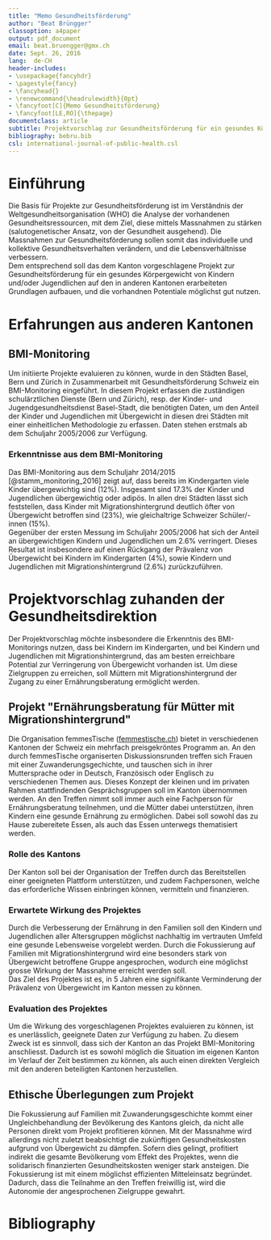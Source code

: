 ```yaml
---
title: "Memo Gesundheitsförderung"
author: "Beat Brüngger"
classoption: a4paper
output: pdf_document
email: beat.bruengger@gmx.ch
date: Sept. 26, 2016
lang:  de-CH
header-includes:
- \usepackage{fancyhdr}
- \pagestyle{fancy}
- \fancyhead{}
- \renewcommand{\headrulewidth}{0pt}
- \fancyfoot[C]{Memo Gesundheitsförderung}
- \fancyfoot[LE,RO]{\thepage}
documentclass: article
subtitle: Projektvorschlag zur Gesundheitsförderung für ein gesundes Körpergewicht von Kindern und Jugendlichen
bibliography: bebru.bib
csl: international-journal-of-public-health.csl
---
```


# Einführung

Die Basis für Projekte zur Gesundheitsförderung ist im Verständnis der Weltgesundheitsorganisation (WHO) die Analyse der vorhandenen Gesundheitsressourcen, mit dem Ziel, diese mittels Massnahmen zu stärken (salutogenetischer Ansatz, von der Gesundheit ausgehend). Die Massnahmen zur Gesundheitsförderung sollen somit das individuelle und kollektive Gesundheitsverhalten verändern, und die Lebensverhältnisse verbessern.  
Dem entsprechend soll das dem Kanton vorgeschlagene Projekt zur Gesundheitsförderung für ein gesundes Körpergewicht von Kindern und/oder Jugendlichen auf den in anderen Kantonen erarbeiteten Grundlagen aufbauen, und die vorhandnen Potentiale möglichst gut nutzen.

# Erfahrungen aus anderen Kantonen

## BMI-Monitoring

Um initiierte Projekte evaluieren zu können, wurde in den Städten Basel, Bern und Zürich in Zusammenarbeit mit Gesundheitsförderung Schweiz ein BMI-Monitoring eingeführt. In diesem Projekt erfassen die zuständigen schulärztlichen Dienste (Bern und Zürich), resp. der Kinder- und Jugendgesundheitsdienst Basel-Stadt, die benötigten Daten, um den Anteil der Kinder und Jugendlichen mit Übergewicht in diesen drei Städten mit einer einheitlichen Methodologie zu erfassen. Daten stehen erstmals ab dem Schuljahr 2005/2006 zur Verfügung.

### Erkenntnisse aus dem BMI-Monitoring

Das BMI-Monitoring aus dem Schuljahr 2014/2015 [@stamm_monitoring_2016] zeigt auf, dass bereits im Kindergarten viele Kinder übergewichtig sind (12%). Insgesamt sind 17.3% der Kinder und Jugendlichen übergewichtig oder adipös. In allen drei Städten lässt sich feststellen, dass Kinder mit Migrationshintergrund deutlich öfter von Übergewicht betroffen sind (23%), wie gleichaltrige Schweizer Schüler/-innen (15%).  
Gegenüber der ersten Messung im Schuljahr 2005/2006 hat sich der Anteil an übergewichtigen Kindern und Jugendlichen um 2.6% verringert. Dieses Resultat ist insbesondere auf einen Rückgang der Prävalenz von Übergewicht bei Kindern im Kindergarten (4%), sowie Kindern und Jugendlichen mit Migrationshintergrund (2.6%) zurückzuführen.

# Projektvorschlag zuhanden der Gesundheitsdirektion

Der Projektvorschlag möchte insbesondere die Erkenntnis des BMI-Monitorings nutzen, dass bei Kindern im Kindergarten, und bei Kindern und Jugendlichen mit Migrationshintergrund, das am besten erreichbare Potential zur Verringerung von Übergewicht vorhanden ist. Um diese Zielgruppen zu erreichen, soll Müttern mit Migrationshintergrund der Zugang zu einer Ernährungsberatung ermöglicht werden.

## Projekt "Ernährungsberatung für Mütter mit Migrationshintergrund"

Die Organisation femmesTische ([femmestische.ch](https://femmestische.ch/)) bietet in verschiedenen Kantonen der Schweiz ein mehrfach preisgekröntes Programm an. An den durch femmesTische organiserten Diskussionsrunden treffen sich Frauen mit einer Zuwanderungsgechichte, und tauschen sich in ihrer Muttersprache oder in Deutsch, Französisch oder Englisch zu verschiedenen Themen aus.
Dieses Konzept der kleinen und im privaten Rahmen stattfindenden Gesprächsgruppen soll im Kanton übernommen werden. An den Treffen nimmt soll immer auch eine Fachperson für Ernährungsberatung teilnehmen, und die Mütter dabei unterstützen, ihren Kindern eine gesunde Ernährung zu ermöglichen. Dabei soll sowohl das zu Hause zubereitete Essen, als auch das Essen unterwegs thematisiert werden.

### Rolle des Kantons

Der Kanton soll bei der Organisation der Treffen durch das Bereitstellen einer geeigneten Plattform unterstützen, und zudem Fachpersonen, welche das erforderliche Wissen einbringen können, vermitteln und finanzieren.

### Erwartete Wirkung des Projektes

Durch die Verbesserung der Ernährung in den Familien soll den Kindern und Jugendlichen aller Altersgruppen möglichst nachhaltig im vertrauten Umfeld eine gesunde Lebensweise vorgelebt werden. Durch die Fokussierung auf Familien mit Migrationshintergrund wird eine besonders stark von Übergewicht betroffene Gruppe angesprochen, wodurch eine möglichst grosse Wirkung der Massnahme erreicht werden soll.  
Das Ziel des Projektes ist es, in 5 Jahren eine signifikante Verminderung der Prävalenz von Übergewicht im Kanton messen zu können.

### Evaluation des Projektes

Um die Wirkung des vorgeschlagenen Projektes evaluieren zu können, ist es unerlässlich, geeignete Daten zur Verfügung zu haben. Zu diesem Zweck ist es sinnvoll, dass sich der Kanton an das Projekt BMI-Monitoring anschliesst. Dadurch ist es sowohl möglich die Situation im eigenen Kanton im Verlauf der Zeit bestimmen zu können, als auch einen direkten Vergleich mit den anderen beteiligten Kantonen herzustellen.

## Ethische Überlegungen zum Projekt

Die Fokussierung auf Familien mit Zuwanderungsgeschichte kommt einer Ungleichbehandlung der Bevölkerung des Kantons gleich, da nicht alle Personen direkt vom Projekt profitieren können. Mit der Massnahme wird allerdings nicht zuletzt beabsichtigt die zukünftigen Gesundheitskosten aufgrund von Übergewicht zu dämpfen. Sofern dies gelingt, profitiert indirekt die gesamte Bevölkerung vom Effekt des Projektes, wenn die solidarisch finanzierten Gesundheitskosten weniger stark ansteigen. Die Fokussierung ist mit einem möglichst effizienten Mitteleinsatz begründet.  
Dadurch, dass die Teilnahme an den Treffen freiwillig ist, wird die Autonomie der angesprochenen Zielgruppe gewahrt.

# Bibliography

